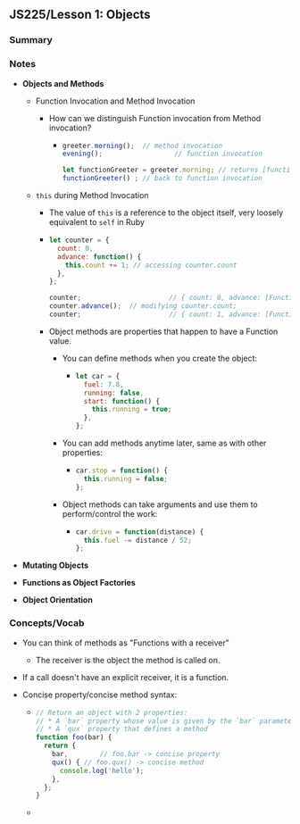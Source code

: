 ## JS225/Lesson 1: Objects

### Summary

### Notes

* **Objects and Methods**

  * Function Invocation and Method Invocation

    * How can we distinguish Function invocation from Method invocation?

      * ```javascript
        greeter.morning(); 	// method invocation
        evening(); 					// function invocation
        
        let functionGreeter = greeter.morning; // returns [function: morning]
        functionGreeter() ; // back to function invocation
        ```

  * `this` during Method Invocation

    * The value of `this` is a reference to the object itself, very loosely equivalent to `self` in Ruby

    * ```javascript
      let counter = {
        count: 0,
        advance: function() {
          this.count += 1; // accessing counter.count
        },
      };
      
      counter; 						// { count: 0, advance: [Function] }
      counter.advance();  // modifying counter.count;
      counter; 					 	// { count: 1, advance: [Function] }
      ```

    * Object methods are properties that happen to have a Function value.

      * You can define methods when you create the object:

        * ```javascript
          let car = {
            fuel: 7.8,
            running: false,
            start: function() {
              this.running = true;
            },
          };
          ```

      * You can add methods anytime later, same as with other properties:

        * ```javascript
          car.stop = function() {
            this.running = false;
          };
          ```

      * Object methods can take arguments and use them to perform/control the work:

        * ```javascript
          car.drive = function(distance) {
            this.fuel -= distance / 52;
          };
          ```

* **Mutating Objects**

* **Functions as Object Factories**

* **Object Orientation**

### Concepts/Vocab

* You can think of methods as "Functions with a receiver"

  * The receiver is the object the method is called on.

* If a call doesn't have an explicit receiver, it is a function.

* Concise property/concise method syntax:

  * ```javascript
    // Return an object with 2 properties:
    // * A `bar` property whose value is given by the `bar` parameter
    // * A `qux` property that defines a method
    function foo(bar) {
      return {
        bar,		// foo.bar -> concise property
        qux() { // foo.qux() -> concise method
          console.log('hello');
        },
      };
    }
    ```

  * 